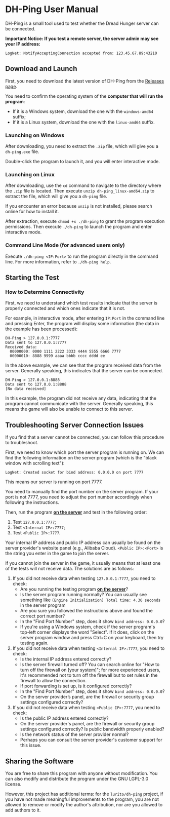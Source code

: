 # DH-Ping User Manual

DH-Ping is a small tool used to test whether the Dread Hunger server can be connected.

**Important Notice: If you test a remote server, the server admin may see your IP address:**

```plaintext
LogNet: NotifyAcceptingConnection accepted from: 123.45.67.89:43210
```

## Download and Launch

First, you need to download the latest version of DH-Ping from the [Releases page](https://github.com/Lurito/dh-ping/releases).

You need to confirm the operating system of the **computer that will run the program**:
- If it is a Windows system, download the one with the `windows-amd64` suffix;
- If it is a Linux system, download the one with the `linux-amd64` suffix.

### Launching on Windows

After downloading, you need to extract the `.zip` file, which will give you a `dh-ping.exe` file.

Double-click the program to launch it, and you will enter interactive mode.

### Launching on Linux

After downloading, use the `cd` command to navigate to the directory where the `.zip` file is located. Then execute `unzip dh-ping_linux-amd64.zip` to extract the file, which will give you a `dh-ping` file.

If you encounter an error because `unzip` is not installed, please search online for how to install it.

After extraction, execute `chmod +x ./dh-ping` to grant the program execution permissions. Then execute `./dh-ping` to launch the program and enter interactive mode.

### Command Line Mode (for advanced users only)

Execute `./dh-ping <IP:Port>` to run the program directly in the command line. For more information, refer to `./dh-ping help`.

## Starting the Test

### How to Determine Connectivity

First, we need to understand which test results indicate that the server is properly connected and which ones indicate that it is not.

For example, in interactive mode, after entering `IP:Port` in the command line and pressing Enter, the program will display some information (the data in the example has been processed):

```plaintext
DH-Ping > 127.0.0.1:7777
Data sent to 127.0.0.1:7777
Received data:
  00000000: 0000 1111 2222 3333 4444 5555 6666 7777 
  00000010: 8888 9999 aaaa bbbb cccc dddd ee
```

In the above example, we can see that the program received data from the server. Generally speaking, this indicates that the server can be connected.

```plaintext
DH-Ping > 127.0.0.1:8888
Data sent to 127.0.0.1:8888
[No data received]
```

In this example, the program did not receive any data, indicating that the program cannot communicate with the server. Generally speaking, this means the game will also be unable to connect to this server.

## Troubleshooting Server Connection Issues

If you find that a server cannot be connected, you can follow this procedure to troubleshoot.

First, we need to know which port the server program is running on. We can find the following information on the server program (which is the "black window with scrolling text"):

```plaintext
LogNet: Created socket for bind address: 0.0.0.0 on port 7777
```

This means our server is running on port 7777.

You need to manually find the port number on the server program. If your port is not 7777, you need to adjust the port number accordingly when following the instructions.

Then, run the program **<u>on the server</u>** and test in the following order:
1. Test `127.0.0.1:7777`;
2. Test `<Internal IP>:7777`;
3. Test `<Public IP>:7777`.

Your internal IP address and public IP address can usually be found on the server provider's website panel (e.g., Alibaba Cloud). `<Public IP>:<Port>` is the string you enter in the game to join the server.

If you cannot join the server in the game, it usually means that at least one of the tests will not receive data. The solutions are as follows:
1. If you did not receive data when testing `127.0.0.1:7777`, you need to check:
    - Are you running the testing program **<u>on the server</u>**?
    - Is the server program running normally? You can usually see something like `(Engine Initialization) Total time: 4.36 seconds` in the server program
    - Are you sure you followed the instructions above and found the correct port number?
    - In the "Find Port Number" step, does it show `bind address: 0.0.0.0`?
    - If you're using a Windows system, check if the server program's top-left corner displays the word "Select". If it does, click on the server program window and press Ctrl+C on your keyboard, then try testing again.
2. If you did not receive data when testing `<Internal IP>:7777`, you need to check:
    - Is the internal IP address entered correctly?
    - Is the server firewall turned off? You can search online for "How to turn off the firewall on [your system]"; for more experienced users, it's recommended not to turn off the firewall but to set rules in the firewall to allow the connection.
    - If port forwarding is set up, is it configured correctly?
    - In the "Find Port Number" step, does it show `bind address: 0.0.0.0`?
    - On the server provider’s panel, are the firewall or security group settings configured correctly?
3. If you did not receive data when testing `<Public IP>:7777`, you need to check:
    - Is the public IP address entered correctly?
    - On the server provider's panel, are the firewall or security group settings configured correctly? Is public bandwidth properly enabled?
    - Is the network status of the server provider normal?
    - Perhaps you can consult the server provider's customer support for this issue.

## Sharing the Software

You are free to share this program with anyone without modification. You can also modify and distribute the program under the GNU LGPL-3.0 license.

However, this project has additional terms: for the `lurito/dh-ping` project, if you have not made meaningful improvements to the program, you are not allowed to remove or modify the author's attribution, nor are you allowed to add authors to it.
